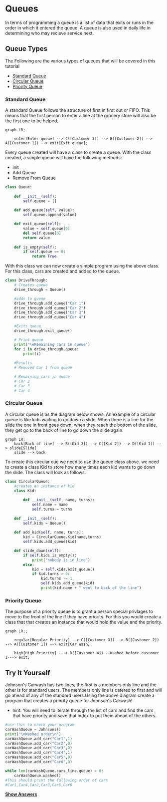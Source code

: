 # Queues

In terms of programming a queue is a list of data that exits or runs in the order in which it entered the queue. A queue is also used in daily life in determining who may recieve service next.

## Queue Types

The Following are the various types of queues that will be covered in this tutorial

- [Standard Queue](#standard-queue)
- [Circular Queue](#circular-queue)
- [Priority Queue](#priority-queue)

### Standard Queue

A standard Queue follows the structure of first in first out or FIFO. This means that the first person to enter a line at the grocery store will also be the first one to be helped.

```mermaid
graph LR;

    enter[Enter queue] --> C([Customer 3]) --> B([Customer 2]) --> A([Customer 1]) --> exit[Exit queue];
```

Every queue created will have a class to create a queue.
With the class created, a simple queue will have the following methods:
* init
* Add Queue
* Remove From Queue

```python
class Queue:
    
    def __init__(self):
        self.queue = []
        
    def add_queue(self, value):
        self.queue.append(value)

    def exit_queue(self):
        value = self.queue[0]
        del self.queue[0]
        return value
    
    def is_empty(self):
        if self.queue == 0:
            return True

```

With this class we can now create a simple program using the above class. For this class, cars are created and added to the queue.

```python
class DriveThrough:
    # Creates queue
    drive_through = Queue()

    #adds to queue
    drive_through.add_queue("Car 1")
    drive_through.add_queue("Car 2")
    drive_through.add_queue("Car 3")
    drive_through.add_queue("Car 4")

    #Exits queue
    drive_through.exit_queue()

    # Print queue
    print("\nRemaining cars in queue")
    for i in drive_through.queue:
        print(i)
    
    #Results
    # Removed Car 1 from queue

    # Remaining cars in queue
    # Car 2
    # Car 3
    # Car 4
```

### Circular Queue

A circular queue is as the diagram below shows. An example of a circular queue is like kids waiting to go down a slide. When there is a line for the slide the one in front goes down, when they reach the bottom of the slide, they get go to the back of  line to go down the slide again.

```mermaid
graph LR;
    back[Back of line] --> B([Kid 3]) --> C([Kid 2]) --> D([Kid 1]) --> slide[Slide]
    slide --> back
```

To create this circular cue we need to use the queue class above. we need to create a class Kid to store  how many times each kid wants to go down the slide. The class will look as follows.

```python
class CircularQueue:
    #creates an instance of kid
    class Kid:
        
        def __init__(self, name, turns):
            self.name = name
            self.turns = turns
    
    def __init__(self):
        self.kids = Queue()
        
    def add_kid(self, name, turns):       
        kid = CircularQueue.Kid(name,turns)
        self.kids.add_queue(kid)

    def slide_down(self):
        if self.kids.is_empty():
            print("nobody is in line")
        else:
            kid = self.kids.exit_queue()            
            if kid.turns > 0:
                kid.turns -= 1
                self.kids.add_queue(kid)
                print(kid.name + " went to back of the line")
```

### Priority Queue
The purpose of a priority queue is to grant a person special privlages to move to the front of the line if they have priority. For this you would create a class that that creates an instance that would hold the value and the priority.

```mermaid
graph LR;;

    regular[Regular Priority] --> C([Customer 3]) --> B([Customer 2]) --> A([Customer 1]) --> exit[Car Wash];

    high[High Priority] ---> D([Customer 4]) --Washed before customer 1---> exit;
```
## Try It Yourself
Johnson's Carwash has two lines, the first is a members only line and the other is for standard users. The members only line is catered to first and will go ahead of any of the standard users.Using the above diagram create a program that creates a priority queue for Johnson's Carwash!

* hint: You will need to iterate through the list of cars and find the cars that have priority and save that index to put them ahead of the others.

```python
#use this to check your program
carWashQueue = Johnsons()
print("\nWashed order\n")
carWashQueue.add_car("Car1",1)
carWashQueue.add_car("Car2",0)
carWashQueue.add_car("Car3",0)
carWashQueue.add_car("Car4",1)
carWashQueue.add_car("Car5",0)
carWashQueue.add_car("Car6",0)

while len(carWashQueue.cars_line.queue) > 0:
    carWashQueue.washed()
#This should print the following order of cars
#Car1,Car4,Car2,Car3,Car5,Car6
```
__[Show Answers](./queue_answers.py)__




